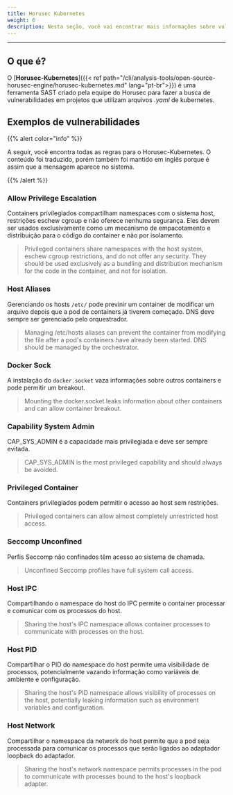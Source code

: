 ```yaml
---
title: Horusec Kubernetes
weight: 6
description: Nesta seção, você vai encontrar mais informações sobre vulnerabilidades que o Horusec encontra em projetos Kubernetes.
---
```


---

## **O que é?**

O  [**Horusec-Kubernetes**]({{< ref path="/cli/analysis-tools/open-source-horusec-engine/horusec-kubernetes.md" lang="pt-br">}}) é uma ferramenta SAST criado pela equipe do Horusec para fazer a busca de vulnerabilidades em projetos que utilizam arquivos _.yaml_ de kubernetes.

## **Exemplos de vulnerabilidades**

{{% alert color="info" %}}

A seguir, você encontra todas as regras para o Horusec-Kubernetes. O conteúdo foi traduzido, porém também foi mantido em inglês porque é assim que a mensagem aparece no sistema. 

{{% /alert %}}

### **Allow Privilege Escalation**

Containers privilegiados compartilham namespaces com o sistema host, restrições eschew cgroup e não oferece nenhuma segurança. Eles devem ser usados exclusivamente como um mecanismo de empacotamento e distribuição para o código do container e não por isolamento. 

> Privileged containers share namespaces with the host system, eschew cgroup restrictions, and do not offer any security. They should be used exclusively as a bundling and distribution mechanism for the code in the container, and not for isolation.

### **Host Aliases**

Gerenciando os hosts `/etc/` pode previnir um container de modificar um arquivo depois que a pod de containers já tiverem começado. DNS deve sempre ser gerenciado pelo orquestrador. 

> Managing /etc/hosts aliases can prevent the container from modifying the file after a pod's containers have already been started. DNS should be managed by the orchestrator.

### **Docker Sock**

A instalação do `docker.socket` vaza informações sobre outros containers e pode permitir um breakout.

> Mounting the docker.socket leaks information about other containers and can allow container breakout.

### **Capability System Admin**

CAP\_SYS\_ADMIN é a capacidade mais privilegiada e deve ser sempre evitada. 

> CAP\_SYS\_ADMIN is the most privileged capability and should always be avoided.

### **Privileged Container**

Containers privilegiados podem permitir o acesso ao host sem restrições.  

> Privileged containers can allow almost completely unrestricted host access.

### **Seccomp Unconfined**

Perfis Seccomp não confinados têm acesso ao sistema de chamada. 

> Unconfined Seccomp profiles have full system call access.

### **Host IPC**

Compartilhando o namespace do host do IPC permite o container processar e comunicar com os processos do host. 

> Sharing the host's IPC namespace allows container processes to communicate with processes on the host.

### **Host PID**

Compartilhar o PID do namespace do host permite uma visibilidade de processos, potencialmente vazando informação como variáveis de ambiente e configuração.

> Sharing the host's PID namespace allows visibility of processes on the host, potentially leaking information such as environment variables and configuration.

### **Host Network**

Compartilhar o namespace da network do host permite que a pod seja processada para comunicar os processos que serão ligados ao adaptador loopback do adaptador. 

> Sharing the host's network namespace permits processes in the pod to communicate with processes bound to the host's loopback adapter.

